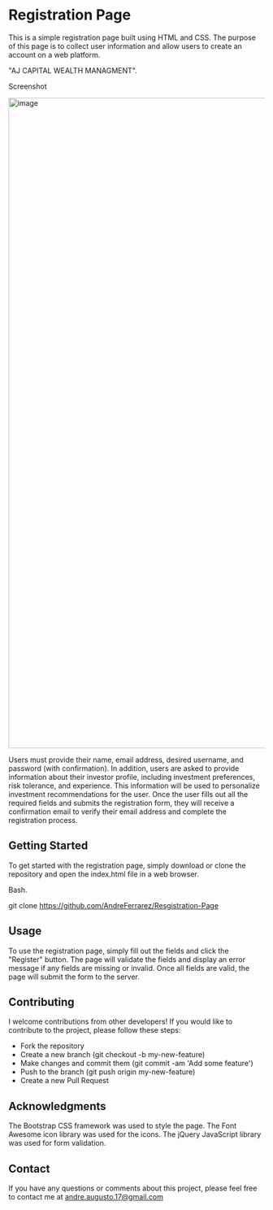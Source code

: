 # Registration Page  
This is a simple registration page built using HTML and CSS. The purpose of this page is to collect user information and allow users to create an account on a web platform.


"AJ CAPITAL WEALTH MANAGMENT".

Screenshot 

<img width="1280" alt="image" src="https://user-images.githubusercontent.com/81924112/226208591-41ff3a75-ace4-49ce-b86a-1272252adc12.png">


Users must provide their name, email address, desired username, and password (with confirmation). In addition, users are asked to provide information about their investor profile, including investment preferences, risk tolerance, and experience. This information will be used to personalize investment recommendations for the user. Once the user fills out all the required fields and submits the registration form, they will receive a confirmation email to verify their email address and complete the registration process.


## Getting Started

To get started with the registration page, simply download or clone the repository and open the index.html file in a web browser.

Bash.

git clone https://github.com/AndreFerrarez/Resgistration-Page


## Usage

To use the registration page, simply fill out the fields and click the "Register" button. 
The page will validate the fields and display an error message if any fields are missing or invalid. 
Once all fields are valid, the page will submit the form to the server.


## Contributing

I welcome contributions from other developers! If you would like to contribute to the project, 
please follow these steps:

- Fork the repository
- Create a new branch (git checkout -b my-new-feature)
- Make changes and commit them (git commit -am 'Add some feature')
- Push to the branch (git push origin my-new-feature)
- Create a new Pull Request

## Acknowledgments

The Bootstrap CSS framework was used to style the page.
The Font Awesome icon library was used for the icons.
The jQuery JavaScript library was used for form validation.


## Contact

If you have any questions or comments about this project, 
please feel free to contact me at andre.augusto.17@gmail.com





